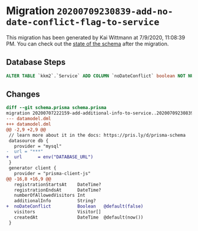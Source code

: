 # Migration `20200709230839-add-no-date-conflict-flag-to-service`

This migration has been generated by Kai Wittmann at 7/9/2020, 11:08:39 PM.
You can check out the [state of the schema](./schema.prisma) after the migration.

## Database Steps

```sql
ALTER TABLE `kkm2`.`Service` ADD COLUMN `noDateConflict` boolean NOT NULL DEFAULT false ;
```

## Changes

```diff
diff --git schema.prisma schema.prisma
migration 20200707222159-add-additional-info-to-service..20200709230839-add-no-date-conflict-flag-to-service
--- datamodel.dml
+++ datamodel.dml
@@ -2,9 +2,9 @@
 // learn more about it in the docs: https://pris.ly/d/prisma-schema
 datasource db {
   provider = "mysql"
-  url = "***"
+  url      = env("DATABASE_URL")
 }
 generator client {
   provider = "prisma-client-js"
@@ -16,8 +16,9 @@
   registrationStartsAt    DateTime?
   registrationEndsAt      DateTime?
   numberOfAllowedVisitors Int
   additionalInfo          String?
+  noDateConflict          Boolean   @default(false)
   visitors                Visitor[]
   createdAt               DateTime  @default(now())
 }
```


